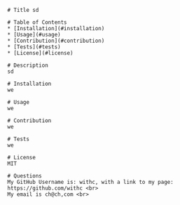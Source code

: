 
    # Title sd

    # Table of Contents
    * [Installation](#installation)
    * [Usage](#usage)
    * [Contribution](#contribution)
    * [Tests](#tests)
    * [License](#license)

    # Description
    sd
    
    # Installation
    we

    # Usage
    we

    # Contribution
    we

    # Tests
    we

    # License
    MIT

    # Questions
    My GitHub Username is: withc, with a link to my page: https://github.com/withc <br>
    My email is ch@ch,com <br>
  